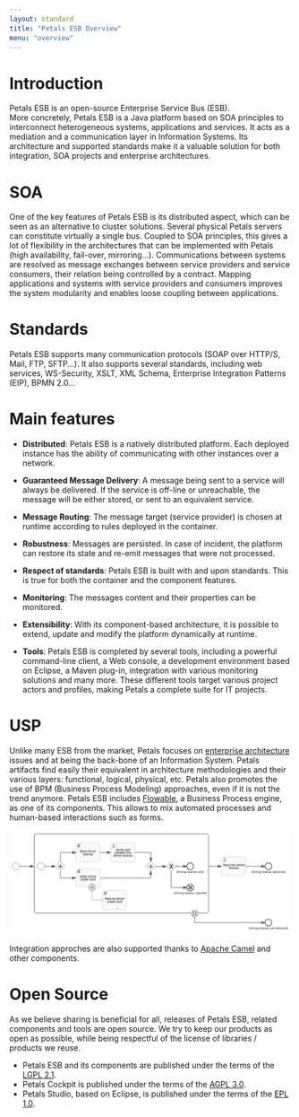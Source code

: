 ```yaml
---
layout: standard
title: "Petals ESB Overview"
menu: "overview"
---
```


# Introduction

Petals ESB is an open-source Enterprise Service Bus (ESB).  
More concretely, Petals ESB is a Java platform based on SOA principles to interconnect heterogeneous systems, applications and services.
It acts as a mediation and a communication layer in Information Systems. Its architecture and supported standards make it a valuable solution for both integration, SOA projects and enterprise architectures.


<h1 title="Service Oriented Architectures" id="soa">SOA</h1>

One of the key features of Petals ESB is its distributed aspect, which can be seen as an alternative to cluster solutions.
Several physical Petals servers can constitute virtually a single bus. Coupled to SOA principles, this gives a lot of flexibility in the architectures that can be implemented with Petals
(high availability, fail-over, mirroring...). Communications between systems are resolved as message exchanges between service providers and service consumers, their relation being controlled
by a contract. Mapping applications and systems with service providers and consumers improves the system modularity and enables loose coupling between applications.


# Standards

Petals ESB supports many communication protocols (SOAP over HTTP/S, Mail, FTP, SFTP...). It also supports several standards, including web services, WS-Security, XSLT, XML Schema, Enterprise Integration Patterns (EIP), BPMN 2.0...


# Main features

- **Distributed**: Petals ESB is a natively distributed platform. Each deployed instance has the ability of communicating with other instances over a network.

- **Guaranteed Message Delivery**: A message being sent to a service will always be delivered. If the service is off-line or unreachable, the message will be either stored, or sent to an equivalent service.

- **Message Routing**: The message target (service provider) is chosen at runtime according to rules deployed in the container.

- **Robustness**: Messages are persisted. In case of incident, the platform can restore its state and re-emit messages that were not processed.

- **Respect of standards**: Petals ESB is built with and upon standards. This is true for both the container and the component features.

- **Monitoring**: The messages content and their properties can be monitored.

- **Extensibility**: With its component-based architecture, it is possible to extend, update and modify the platform dynamically at runtime.

- **Tools**: Petals ESB is completed by several tools, including a powerful command-line client, a Web console, a development environment based on Eclipse, a Maven plug-in, integration with various monitoring solutions and many more. These different tools target various project actors and profiles, making Petals a complete suite for IT projects.


<h1 title="Unique Selling Proposition" id="usp">USP</h1>

Unlike many ESB from the market, Petals focuses on [enterprise architecture](https://en.wikipedia.org/wiki/Enterprise_architecture) issues and at being the back-bone of an Information System. Petals artifacts find easily their equivalent in architecture methodologies and their various layers: functional, logical, physical, etc. Petals also promotes the use of BPM (Business Process Modeling) approaches, even if it is not the trend anymore. Petals ESB includes [Flowable](https://www.flowable.org/), a Business Process engine, as one of its components. This allows to mix automated processes and human-based interactions such as forms.

<a href="/resources/images/flowable.jpg">
	<img src="/resources/images/flowable.jpg" alt="Overview of an executable BPMN diagram in Flowable Modeler" />
</a>

Integration approches are also supported thanks to [Apache Camel](https://camel.apache.org/) and other components.

<!--
<a href="/resources/images/camel.gif">
	<img src="/resources/images/camel.gif" alt="Overview of a EIP (Enterprise Integration Pattern) available in Camel" />
</a>
-->


# Open Source

As we believe sharing is beneficial for all, releases of Petals ESB, related components and tools are open source.
We try to keep our products as open as possible, while being respectful of the license of libraries / products we reuse.

* Petals ESB and its components are published under the terms of the [LGPL 2.1](http://www.gnu.org/licenses/lgpl-2.1.html "Lesser General Public License v2.1").
* Petals Cockpit is published under the terms of the [AGPL 3.0](https://gitlab.com/linagora/petals-cockpit/blob/master/LICENSE.md "Affero General Public License").
* Petals Studio, based on Eclipse, is published under the terms of the [EPL 1.0](http://www.eclipse.org/legal/epl-v10.html "Eclipse Public License 1.0").

